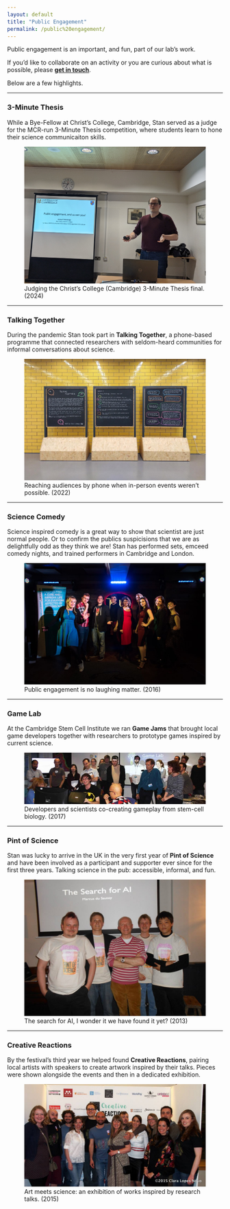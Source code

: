 ```yaml
---
layout: default
title: "Public Engagement"
permalink: /public%20engagement/
---
```


Public engagement is an important, and fun, part of our lab’s work.  

If you’d like to collaborate on an activity or you are curious about what is possible, please **[get in touch](mailto:s.strawbridge@sheffield.ac.uk)**.

Below are a few highlights.

---

### 3-Minute Thesis
While a Bye-Fellow at Christ’s College, Cambridge, Stan served as a judge for the MCR-run 3-Minute Thesis competition, where students learn to hone their science communicaiton skills.

<figure>
  <img src="/assets/images/public engagement/20240227_three_minute_thesis.jpg" class="public-engagement-photo" alt="Hands">
  <figcaption>Judging the Christ’s College (Cambridge) 3-Minute Thesis final. (2024)</figcaption>
</figure>

---

### Talking Together
During the pandemic Stan took part in **Talking Together**, a phone-based programme that connected researchers with seldom-heard communities for informal conversations about science.

<figure>
  <img src="/assets/images/public engagement/20221118_talking_together.jpeg" class="public-engagement-photo" alt="Chalky">
  <figcaption>Reaching audiences by phone when in-person events weren’t possible. (2022)</figcaption>
</figure>

---

### Science Comedy
Science inspired comedy is a great way to show that scientist are just normal people.
Or to confirm the publics suspicisions that we are as delightfully odd as they think we are!
Stan has performed sets, emceed comedy nights, and trained performers in Cambridge and London.

<figure>
  <img src="/assets/images/public engagement/20161017_science_comedy.jpeg" class="public-engagement-photo" alt="Haha">
  <figcaption>Public engagement is no laughing matter. (2016)</figcaption>
</figure>

---

### Game Lab
At the Cambridge Stem Cell Institute we ran **Game Jams** that brought local game developers together with researchers to prototype games inspired by current science.

<figure>
  <img src="/assets/images/public engagement/20170203_game_lab.jpg" class="public-engagement-photo" alt="Prof Smith">
  <figcaption>Developers and scientists co-creating gameplay from stem-cell biology. (2017)</figcaption>
</figure>

---

### Pint of Science
Stan was lucky to arrive in the UK in the very first year of **Pint of Science** and have been involved as a participant and supporter ever since for the first three years.
Talking science in the pub: accessible, informal, and fun. 

<figure>
  <img src="/assets/images/public engagement/20130516_pint_of_science.jpg" class="public-engagement-photo" alt="Cheers">
  <figcaption> The search for AI, I wonder it we have found it yet? (2013)</figcaption>
</figure>

---

### Creative Reactions
By the festival’s third year we helped found **Creative Reactions**, pairing local artists with speakers to create artwork inspired by their talks. 
Pieces were shown alongside the events and then in a dedicated exhibition.

<figure>
  <img src="/assets/images/public engagement/20150521_creative_reactions.jpg" class="public-engagement-photo" alt="ART!">
  <figcaption>Art meets science: an exhibition of works inspired by research talks. (2015)</figcaption>
</figure>
